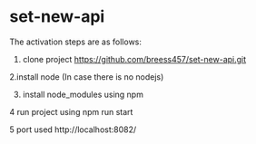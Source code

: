 # set-new-api
 
The activation steps are as follows:

1. clone project https://github.com/breess457/set-new-api.git

2.install node (In case there is no nodejs)

3. install node_modules using npm

4 run project using npm run start

5 port used http://localhost:8082/